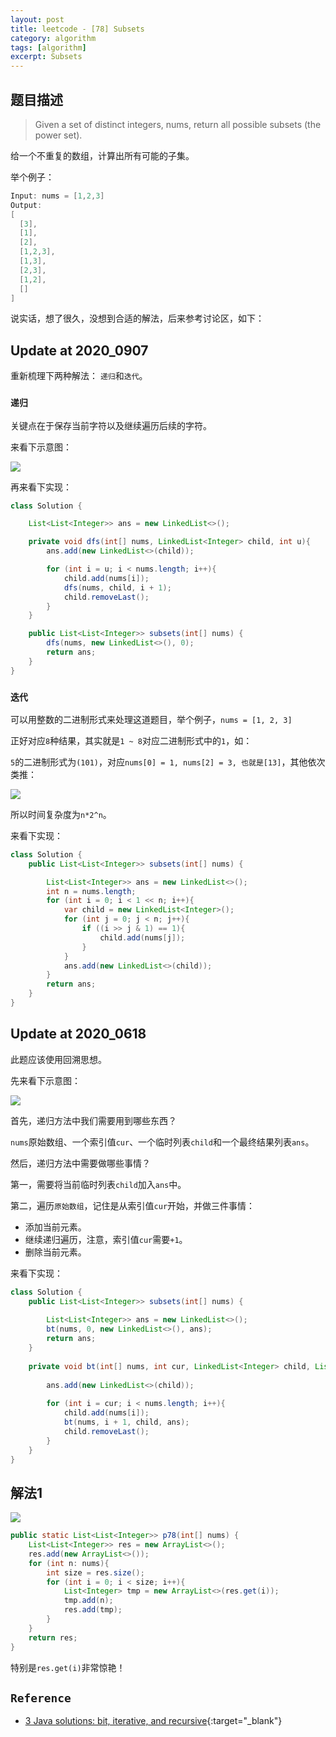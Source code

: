 ```yaml
---
layout: post
title: leetcode - [78] Subsets
category: algorithm
tags: [algorithm]
excerpt: Subsets
---
```


## 题目描述  

> Given a set of distinct integers, nums, return all possible subsets (the power set).  

给一个不重复的数组，计算出所有可能的子集。  

举个例子：  

``` java
Input: nums = [1,2,3]
Output:
[
  [3],
  [1],
  [2],
  [1,2,3],
  [1,3],
  [2,3],
  [1,2],
  []
]
```

说实话，想了很久，没想到合适的解法，后来参考讨论区，如下：  

## Update at 2020_0907  


重新梳理下两种解法： `递归`和`迭代`。  

### `递归`   

关键点在于保存当前字符以及继续遍历后续的字符。  

来看下示意图：  

![](https://yyc-images.oss-cn-beijing.aliyuncs.com/leetcode_78_2020_0907.png)  


再来看下实现：  

``` java
class Solution {

    List<List<Integer>> ans = new LinkedList<>();

    private void dfs(int[] nums, LinkedList<Integer> child, int u){
        ans.add(new LinkedList<>(child));

        for (int i = u; i < nums.length; i++){
            child.add(nums[i]);
            dfs(nums, child, i + 1);
            child.removeLast();
        }
    }

    public List<List<Integer>> subsets(int[] nums) {
        dfs(nums, new LinkedList<>(), 0);
        return ans;
    }
}
```


### `迭代`   

可以用整数的二进制形式来处理这道题目，举个例子，`nums = [1, 2, 3]`   

正好对应`8`种结果，其实就是`1 ~ 8`对应二进制形式中的`1`，如：  

`5`的二进制形式为`(101)`，对应`nums[0] = 1, nums[2] = 3, 也就是[13]`，其他依次类推：  

![](https://yyc-images.oss-cn-beijing.aliyuncs.com/leetcode_78_2020_0907_iterative.png)  

所以时间复杂度为`n*2^n`。   

来看下实现：  

``` java
class Solution {
    public List<List<Integer>> subsets(int[] nums) {

        List<List<Integer>> ans = new LinkedList<>();
        int n = nums.length;
        for (int i = 0; i < 1 << n; i++){
            var child = new LinkedList<Integer>();
            for (int j = 0; j < n; j++){
                if ((i >> j & 1) == 1){
                    child.add(nums[j]);
                }
            }
            ans.add(new LinkedList<>(child));
        }
        return ans;
    }
}
```



## Update at 2020_0618  

此题应该使用回溯思想。  

先来看下示意图：  

![](https://yyc-images.oss-cn-beijing.aliyuncs.com/leetcode_78_key.png)  


首先，递归方法中我们需要用到哪些东西？  

`nums`原始数组、一个索引值`cur`、一个临时列表`child`和一个最终结果列表`ans`。  

然后，递归方法中需要做哪些事情？  

第一，需要将当前临时列表`child`加入`ans`中。  

第二，遍历`原始数组`，记住是从索引值`cur`开始，并做三件事情：  

- 添加当前元素。  
- 继续递归遍历，注意，索引值`cur`需要`+1`。  
- 删除当前元素。  


来看下实现：  

``` java
class Solution {
    public List<List<Integer>> subsets(int[] nums) {
        
        List<List<Integer>> ans = new LinkedList<>();
        bt(nums, 0, new LinkedList<>(), ans);
        return ans;
    }
    
    private void bt(int[] nums, int cur, LinkedList<Integer> child, List<List<Integer>> ans){
        
        ans.add(new LinkedList<>(child));
        
        for (int i = cur; i < nums.length; i++){
            child.add(nums[i]);
            bt(nums, i + 1, child, ans);
            child.removeLast();
        }
    }
}
```


## 解法1  

![](https://yyc-images.oss-cn-beijing.aliyuncs.com/subset.png)  


``` java
public static List<List<Integer>> p78(int[] nums) {
    List<List<Integer>> res = new ArrayList<>();
    res.add(new ArrayList<>());
    for (int n: nums){
        int size = res.size();
        for (int i = 0; i < size; i++){
            List<Integer> tmp = new ArrayList<>(res.get(i));
            tmp.add(n);
            res.add(tmp);
        }
    }
    return res;
}
```

特别是`res.get(i)`非常惊艳！  



## `Reference`  
- [3 Java solutions: bit, iterative, and recursive](https://leetcode.com/problems/subsets/discuss/299755/3-Java-solutions%3A-bit-iterative-and-recursive){:target="_blank"}  

